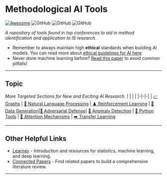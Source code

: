 # Methodological AI Tools

[![Awesome](https://cdn.rawgit.com/sindresorhus/awesome/d7305f38d29fed78fa85652e3a63e154dd8e8829/media/badge.svg)](https://github.com/sindresorhus/awesome)
![GitHub](https://img.shields.io/github/last-commit/BenAmpel/MethodologicalTools)
![GitHub](https://img.shields.io/github/followers/BenAmpel?style=plastic)
![GitHub](https://img.shields.io/github/stars/BenAmpel/MethodologicalTools?style=social)

*A repository of tools found in top conferences to aid in method identification and application to IS research.*

- Remember to always maintain high **ethical** standards when building AI models. You can read more about [ethical guidelines for AI here](https://github.com/EthicalML/awesome-artificial-intelligence-guidelines)
- Never done machine learning before? [Read this paper](https://arxiv.org/abs/2108.02497) to avoid common pitfalls!

---

## Topic
*More Targeted Sections for New and Exciting AI Research.*
| | | |
|-|-|-|
| [:chart_with_upwards_trend: Graphs](Graphs) | [📜 Natural Language Processing](NaturalLanguageProcessing) | [:chess_pawn: Reinforcement Learning](ReinforcementLearning)
| [💪 Data Generation](DataGeneration)|[🤖 Adversarial Defense](AdversarialDefense)| [:red_circle: Anomaly Detection](AnomalyDetection)
| [:snake: Python Tools](PythonTools) | [:high_brightness: Attention Mechanisms](https://github.com/xmu-xiaoma666/External-Attention-pytorch) | [:arrow_right: Transfer Learning](https://github.com/jindongwang/transferlearning)

---

## Other Helpful Links
* [Learney](https://app.learney.me) - Introduction and resources for statistics, machine learning, and deep learning.
* [Connected Papers](https://www.connectedpapers.com/) - Find related papers to build a comprehensive literature review. 

---
